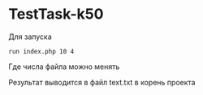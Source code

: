 # TestTask-k50

Для запуска 

``` 
run index.php 10 4
```
Где числа файла можно менять

Результат выводится в файл text.txt в корень проекта
